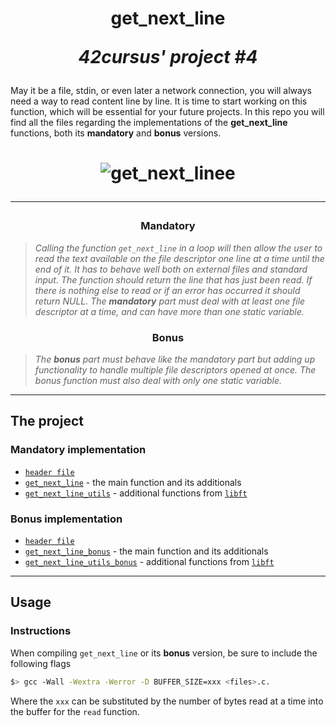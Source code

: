 <h1 align=center>
	<b>get_next_line</b>
	 
  <i>42cursus' project #4</i>
</h2>
May it be a file, stdin, or even later a network connection, you will always need a way to read content line by line. It is time to start working on this function, which will be essential for your future projects. In this repo you will find all the files regarding the implementations of the <b>get_next_line</b> functions, both its <b>mandatory</b> and <b>bonus</b> versions.
  <h1 align=center>

![get_next_linee](https://github.com/spnzed/get_next_line/assets/95354392/dbf1d6c4-108f-462b-b890-f8d3240f2cc4)


---

<h3 align=center>
Mandatory
</h3>

> <i>Calling the function `get_next_line` in a loop will then allow the user to read the text available on the file descriptor one line at a time until the end of it. It has to behave well both on external files and standard input. The function should return the line that has just been read. If there is nothing else to read or if an error has occurred it should return NULL. The <b>mandatory</b> part must deal with at least one file descriptor at a time, and can have more than one static variable.</i>

<h3 align=center>
Bonus
</h3>

> <i>The <b>bonus</b> part must behave like the mandatory part but adding up functionality to handle multiple file descriptors opened at once. The bonus function must also deal with only one static variable.</i>

---

<h2>
The project
</h2>

### Mandatory implementation

- [`header file`](get_next_line.h)
- [`get_next_line`](get_next_line.c)	- the main function and its additionals
- [`get_next_line_utils`](get_next_line_utils.c)	- additional functions from [`libft`](https://github.com/caroldaniel/42sp-cursus-libft)

### Bonus implementation

- [`header file`](get_next_line_bonus.h)
- [`get_next_line_bonus`](get_next_line_bonus.c)	- the main function and its additionals
- [`get_next_line_utils_bonus`](get_next_line_utils_bonus.c)	- additional functions from [`libft`](https://github.com/caroldaniel/42sp-cursus-libft)


---
<h2>
Usage
</h2>

### Instructions

When compiling `get_next_line` or its **bonus** version, be sure to include the following flags

```sh
$> gcc -Wall -Wextra -Werror -D BUFFER_SIZE=xxx <files>.c.
```

Where the `xxx` can be substituted by the number of bytes read at a time into the buffer for the `read` function. 
